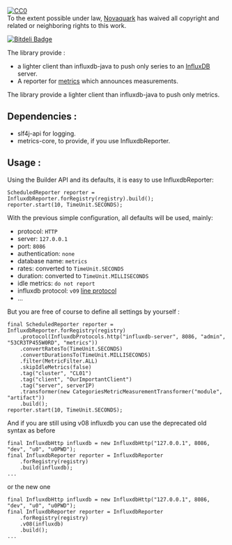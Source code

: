 <p xmlns:dct="http://purl.org/dc/terms/">
  <a rel="license"
     href="http://creativecommons.org/publicdomain/zero/1.0/">
    <img src="http://i.creativecommons.org/p/zero/1.0/88x31.png" style="border-style: none;" alt="CC0" />
  </a>
  <br />
  To the extent possible under law,
  <a rel="dct:publisher"
     href="https://github.com/orgs/novaquark">
    <span property="dct:title">Novaquark</span></a>
  has waived all copyright and related or neighboring rights to
  this work.
</p>


[![Bitdeli Badge](https://d2weczhvl823v0.cloudfront.net/davidB/metrics-influxdb/trend.png)](https://bitdeli.com/free "Bitdeli Badge")

The library provide :

* a lighter client than influxdb-java to push only series to an [InfluxDB](http://influxdb.org) server.
* A reporter for [metrics](http://metrics.codahale.com/) which announces measurements.

The library provide a lighter client than influxdb-java to push only metrics.

## Dependencies :

* slf4j-api for logging.
* metrics-core, to provide, if you use InfluxdbReporter.

## Usage :

Using the Builder API and its defaults, it is easy to use InfluxdbReporter:

    ScheduledReporter reporter = InfluxdbReporter.forRegistry(registry).build();
    reporter.start(10, TimeUnit.SECONDS);

With the previous simple configuration, all defaults will be used, mainly:

- protocol: `HTTP`
- server: `127.0.0.1`
- port: `8086`
- authentication: `none`
- database name: `metrics`
- rates: converted to `TimeUnit.SECONDS`
- duration: converted to `TimeUnit.MILLISECONDS`
- idle metrics: `do not report`
- influxdb protocol: `v09` [line protocol](https://influxdb.com/docs/v0.9/write_protocols/line.html)
- ...

But you are free of course to define all settings by yourself :

    final ScheduledReporter reporter = InfluxdbReporter.forRegistry(registry)
        .protocol(InfluxdbProtocols.http("influxdb-server", 8086, "admin", "53CR3TP455W0RD", "metrics"))
        .convertRatesTo(TimeUnit.SECONDS)
        .convertDurationsTo(TimeUnit.MILLISECONDS)
        .filter(MetricFilter.ALL)
        .skipIdleMetrics(false)
        .tag("cluster", "CL01")
        .tag("client", "OurImportantClient")
        .tag("server", serverIP)
        .transformer(new CategoriesMetricMeasurementTransformer("module", "artifact"))
        .build();
    reporter.start(10, TimeUnit.SECONDS);

And if you are still using v08 influxdb you can use the deprecated old syntax as before

    final InfluxdbHttp influxdb = new InfluxdbHttp("127.0.0.1", 8086, "dev", "u0", "u0PWD");
    final InfluxdbReporter reporter = InfluxdbReporter
        .forRegistry(registry)
        .build(influxdb);
    ...
    
or the new one

    final InfluxdbHttp influxdb = new InfluxdbHttp("127.0.0.1", 8086, "dev", "u0", "u0PWD");
    final InfluxdbReporter reporter = InfluxdbReporter
        .forRegistry(registry)
        .v08(influxdb)
        .build();
    ...


